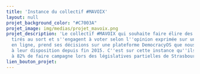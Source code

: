 ```yaml
---
title: 'Instance du collectif #MAVOIX'
layout: null
projet_background_color: "#C7003A"
projet_image: img/medias/projet_mavoix.png
projet_description: 'Le collectif #MAVOIX qui souhaite faire élire des députés augmentés*,
  tirés au sort et s''engagent à voter selon l''opinion exprimée sur une plateforme
  en ligne, prend ses décisions sur une plateforme DemocracyOS que nous avons mis
  à leur disposition depuis fin 2015. C''est sur cette instance qu''ils ont décidé
  à 82% de faire campagne lors des législatives partielles de Strasbourg, en mai 2016.'
lien_bouton_projet: 
---
```


